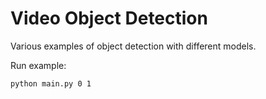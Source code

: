 # Video Object Detection
Various examples of object detection with different models.

Run example:

```
python main.py 0 1
```
